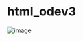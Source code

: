# html_odev3

![image](https://github.com/Gorkemyazcii/html_odev3/assets/123131846/84c98ab6-3214-45fb-b8e1-cac05064bc4a)
